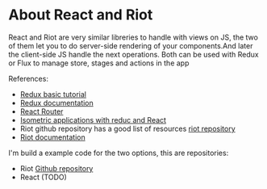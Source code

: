 # About React and Riot

React and Riot are very similar libreries to handle with views on JS, the two of them let you to do server-side rendering of your components.And later the client-side JS handle the next operations.
Both can be used with Redux or Flux to manage store, stages and actions in the app

References: 

* [Redux basic tutorial](https://github.com/happypoulp/redux-tutorial)
* [Redux documentation](http://rackt.github.io/redux/docs/introduction/index.html)
* [React Router](https://github.com/rackt/react-router)
* [Isometric applications with reduc and React](https://medium.com/@bananaoomarang/handcrafting-an-isomorphic-redux-application-with-love-40ada4468af4)
* Riot github repository has a good list of resources [riot repository](https://github.com/riot/riot)
* [Riot documentation](http://riotjs.com/)

I'm build a example code for the two options, this are repositories:

* Riot [Github repository](https://github.com/highercomve/testing-riot)
* React (TODO)

